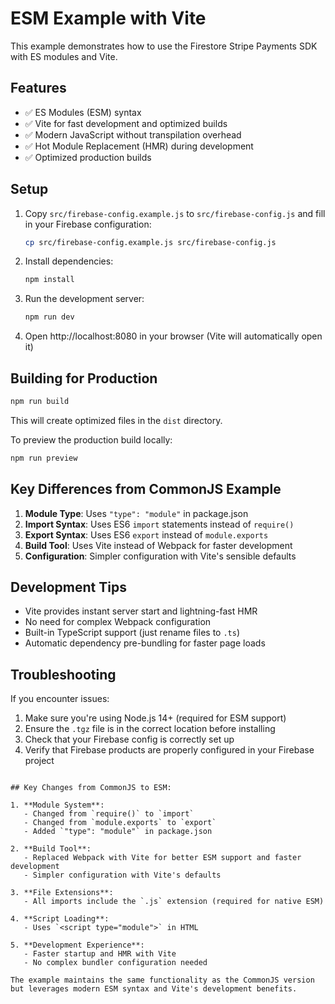 # ESM Example with Vite

This example demonstrates how to use the Firestore Stripe Payments SDK with ES modules and Vite.

## Features

- ✅ ES Modules (ESM) syntax
- ✅ Vite for fast development and optimized builds
- ✅ Modern JavaScript without transpilation overhead
- ✅ Hot Module Replacement (HMR) during development
- ✅ Optimized production builds

## Setup

1. Copy `src/firebase-config.example.js` to `src/firebase-config.js` and fill in your Firebase configuration:
   ```bash
   cp src/firebase-config.example.js src/firebase-config.js
   ```

2. Install dependencies:
   ```bash
   npm install
   ```

3. Run the development server:
   ```bash
   npm run dev
   ```

4. Open http://localhost:8080 in your browser (Vite will automatically open it)

## Building for Production

```bash
npm run build
```

This will create optimized files in the `dist` directory.

To preview the production build locally:

```bash
npm run preview
```

## Key Differences from CommonJS Example

1. **Module Type**: Uses `"type": "module"` in package.json
2. **Import Syntax**: Uses ES6 `import` statements instead of `require()`
3. **Export Syntax**: Uses ES6 `export` instead of `module.exports`
4. **Build Tool**: Uses Vite instead of Webpack for faster development
5. **Configuration**: Simpler configuration with Vite's sensible defaults

## Development Tips

- Vite provides instant server start and lightning-fast HMR
- No need for complex Webpack configuration
- Built-in TypeScript support (just rename files to `.ts`)
- Automatic dependency pre-bundling for faster page loads

## Troubleshooting

If you encounter issues:

1. Make sure you're using Node.js 14+ (required for ESM support)
2. Ensure the `.tgz` file is in the correct location before installing
3. Check that your Firebase config is correctly set up
4. Verify that Firebase products are properly configured in your Firebase project
```

## Key Changes from CommonJS to ESM:

1. **Module System**: 
   - Changed from `require()` to `import`
   - Changed from `module.exports` to `export`
   - Added `"type": "module"` in package.json

2. **Build Tool**:
   - Replaced Webpack with Vite for better ESM support and faster development
   - Simpler configuration with Vite's defaults

3. **File Extensions**:
   - All imports include the `.js` extension (required for native ESM)

4. **Script Loading**:
   - Uses `<script type="module">` in HTML

5. **Development Experience**:
   - Faster startup and HMR with Vite
   - No complex bundler configuration needed

The example maintains the same functionality as the CommonJS version but leverages modern ESM syntax and Vite's development benefits.